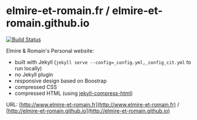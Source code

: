 elmire-et-romain.fr / elmire-et-romain.github.io
===================================

[![Build Status](https://travis-ci.org/marccarre/elmire-et-romain.github.io.svg?branch=master)](https://travis-ci.org/marccarre/elmire-et-romain.github.io)

Elmire & Romain's Personal website:
* built with Jekyll (`jekyll serve --config=_config.yml,_config_cit.yml` to run locally)
* no Jekyll plugin
* responsive design based on Boostrap
* compressed CSS
* compressed HTML (using [jekyll-compress-html](https://github.com/penibelst/jekyll-compress-html))

URL: [http://www.elmire-et-romain.fr](http://www.elmire-et-romain.fr) / [http://elmire-et-romain.github.io](http://elmire-et-romain.github.io)